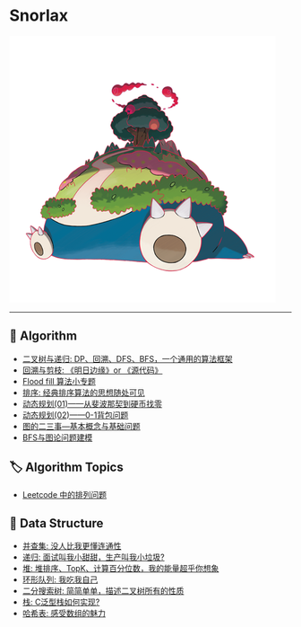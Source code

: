 # Snorlax

<!-- <div align="center">
    <img src="https://smartkeyerror.oss-cn-shenzhen.aliyuncs.com/Snorlax/data-structure/logo.png">
</div> -->

![](./Snorlax.png)

----------

## :telescope:	Algorithm

- [二叉树与递归: DP、回溯、DFS、BFS，一个通用的算法框架](https://github.com/SmartKeyerror/Snorlax/tree/master/algorithm/tree)
- [回溯与剪枝: 《明日边缘》or 《源代码》](https://github.com/SmartKeyerror/Snorlax/tree/master/algorithm/backtracking)
- [Flood fill 算法小专题](https://github.com/SmartKeyerror/Snorlax/tree/master/algorithm/flood-fill)
- [排序: 经典排序算法的思想随处可见](https://github.com/SmartKeyerror/Snorlax/tree/master/algorithm/sort)
- [动态规划(01)——从斐波那契到硬币找零](https://github.com/SmartKeyerror/Snorlax/tree/master/algorithm/dp/dp(01))
- [动态规划(02)——0-1背包问题](https://github.com/SmartKeyerror/Snorlax/tree/master/algorithm/dp/dp(02))
- [图的二三事—基本概念与基础问题](https://github.com/SmartKeyerror/Snorlax/tree/master/algorithm/graph/base)
- [BFS与图论问题建模](https://github.com/SmartKeyerror/Snorlax/tree/master/algorithm/bfs)

## :label: Algorithm Topics

- [Leetcode 中的排列问题](https://github.com/SmartKeyerror/Snorlax/tree/master/algorithm/permutation)

## :toolbox: Data Structure

- [并查集: 没人比我更懂连通性](https://github.com/SmartKeyerror/Snorlax/tree/master/src/union-find)
- [递归: 面试叫我小甜甜，生产叫我小垃圾?](https://github.com/SmartKeyerror/Snorlax/tree/master/src/recursive)
- [堆: 堆排序、TopK、计算百分位数，我的能量超乎你想象](https://github.com/SmartKeyerror/Snorlax/tree/master/src/heap)
- [环形队列: 我吃我自己](https://github.com/SmartKeyerror/Snorlax/tree/master/src/circular-buffer)
- [二分搜索树: 简简单单，描述二叉树所有的性质](https://github.com/SmartKeyerror/Snorlax/tree/master/src/search-tree)
- [栈: C泛型栈如何实现?](https://github.com/SmartKeyerror/Snorlax/tree/master/src/stack)
- [哈希表: 感受数组的魅力](https://github.com/SmartKeyerror/Snorlax/tree/master/src/hash-table)